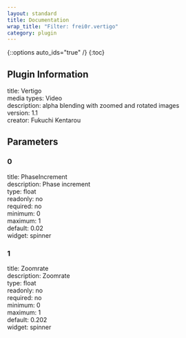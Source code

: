 ```yaml
---
layout: standard
title: Documentation
wrap_title: "Filter: frei0r.vertigo"
category: plugin
---
```

{::options auto_ids="true" /}
{:toc}

## Plugin Information

title: Vertigo  
media types:
Video  
description: alpha blending with zoomed and rotated images  
version: 1.1  
creator: Fukuchi Kentarou  

## Parameters

### 0

title: PhaseIncrement    
description:
Phase increment  
type: float  
readonly: no  
required: no  
minimum: 0  
maximum: 1  
default: 0.02  
widget: spinner  

### 1

title: Zoomrate    
description:
Zoomrate  
type: float  
readonly: no  
required: no  
minimum: 0  
maximum: 1  
default: 0.202  
widget: spinner  


